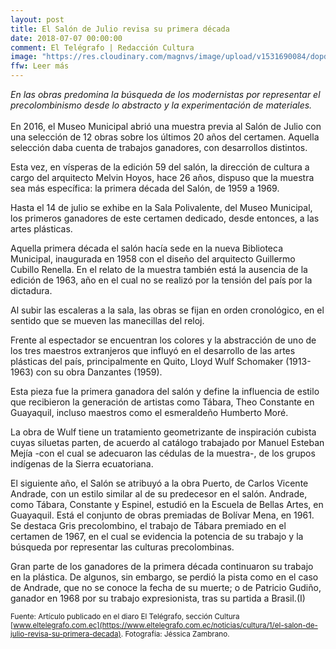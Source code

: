 ```yaml
---
layout: post
title: El Salón de Julio revisa su primera década
date: 2018-07-07 00:00:00
comment: El Telégrafo | Redacción Cultura
image: "https://res.cloudinary.com/magnvs/image/upload/v1531690084/dopdifw4qkagejtsrrve.jpg"
ffw: Leer más
---
```

*En las obras predomina la búsqueda de los modernistas por representar el precolombinismo desde lo abstracto y la experimentación de materiales.*<br /><br />En 2016, el Museo Municipal abrió una muestra previa al Salón de Julio con una selección de 12 obras sobre los últimos 20 años del certamen. Aquella selección daba cuenta de trabajos ganadores, con desarrollos distintos.

Esta vez, en vísperas de la edición 59 del salón, la dirección de cultura a cargo del arquitecto Melvin  Hoyos, hace 26 años, dispuso que la muestra sea más específica: la primera década del Salón, de 1959 a 1969.

Hasta el 14 de julio se exhibe en la Sala Polivalente, del Museo Municipal, los primeros ganadores de este certamen dedicado, desde entonces, a las artes plásticas.

Aquella primera década el salón hacía sede en la nueva Biblioteca Municipal, inaugurada en 1958 con el diseño del arquitecto Guillermo Cubillo Renella. En el relato de la muestra también está la ausencia de la edición de 1963, año en el cual no se realizó por la tensión del país por la dictadura.

Al subir las escaleras a la sala, las obras se fijan en orden cronológico, en el sentido  que se mueven las manecillas del reloj.

Frente al espectador se encuentran los colores y la abstracción de uno de los tres maestros extranjeros que influyó en el desarrollo de las artes plásticas del país, principalmente en Quito, Lloyd Wulf Schomaker (1913-1963) con su obra Danzantes (1959).

Esta pieza fue la primera ganadora del salón y define la influencia de estilo que recibieron la generación de artistas como Tábara, Theo Constante en Guayaquil, incluso maestros como el esmeraldeño Humberto Moré.

La obra de Wulf tiene un tratamiento geometrizante de inspiración cubista cuyas siluetas parten, de acuerdo al catálogo trabajado por Manuel Esteban Mejía -con el cual se adecuaron las cédulas de la muestra-, de los grupos indígenas de la Sierra ecuatoriana.

El siguiente año, el Salón se atribuyó a la obra Puerto, de Carlos Vicente Andrade, con un estilo similar al de su predecesor en el salón. Andrade, como Tábara, Constante y Espinel, estudió en la Escuela de Bellas Artes, en Guayaquil. Está el conjunto de obras premiadas de Bolívar Mena, en 1961. Se destaca Gris precolombino, el trabajo de Tábara premiado en el certamen de 1967, en el cual se evidencia la potencia de su trabajo y la búsqueda por representar las culturas precolombinas.

Gran parte de los ganadores de la primera década continuaron su trabajo en la plástica. De algunos, sin embargo, se perdió la pista como en el caso de Andrade, que no se conoce la fecha de su muerte; o de Patricio Gudiño, ganador en 1968 por su trabajo expresionista, tras su partida a Brasil.(I)

<small>Fuente: Artículo publicado en el diaro El Telégrafo, sección Cultura [www.eltelegrafo.com.ec](https://www.eltelegrafo.com.ec/noticias/cultura/1/el-salon-de-julio-revisa-su-primera-decada). Fotografía: Jéssica Zambrano.</small>
